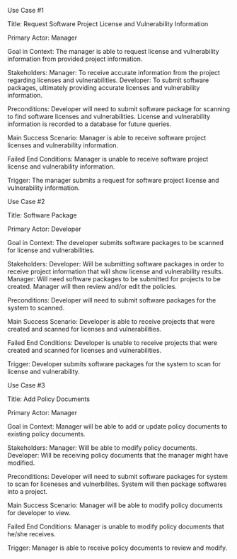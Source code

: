

Use Case #1

Title: Request Software Project License and Vulnerability Information

Primary Actor: Manager

Goal in Context: The manager is able to request license and vulnerability information from provided project information. 

Stakeholders: 
  Manager: To receive accurate information from the project regarding licenses and vulnerabilities.
  Developer: To submit software packages, ultimately providing accurate licenses and vulnerability information. 
  
Preconditions:
  Developer will need to submit software package for scanning to find software licenses and vulnerabilities.
  License and vulnerability information is recorded to a database for future queries. 
  
Main Success Scenario: Manager is able to receive software project licenses and vulnerability information.

Failed End Conditions: Manager is unable to receive software project license and vulnerability information.

Trigger: The manager submits a request for software project license and vulnerability information. 

Use Case #2

Title: Software Package

Primary Actor: Developer 

Goal in Context: The developer submits software packages to be scanned for license and vulnerabilities. 

Stakeholders: 
  Developer: Will be submitting software packages in order to receive project information that will show license and vulnerability results. 
  Manager: Will need software packages to be submitted for projects to be created. Manager will then review and/or edit the policies.
  
Preconditions: 
  Developer will need to submit software packages for the system to scanned. 
  
Main Success Scenario: Developer is able to receive projects that were created and scanned for licenses and vulnerabilities.

Failed End Conditions: Developer is unable to receive projects that were created and scanned for licenses and vulnerabilities.

Trigger: Developer submits software packages for the system to scan for license and vulnerability.

Use Case #3

Title: Add Policy Documents

Primary Actor: Manager

Goal in Context: Manager will be able to add or update policy documents to existing policy documents.

Stakeholders: 
  Manager: Will be able to modify policy documents.
  Developer: Will be receiving policy documents that the manager might have modified.

Preconditions: Developer will need to submit software packages for system to scan for liceneses and vulnerbilites. System will then package softwares into a project.
  
Main Success Scenario: Manager will be able to modify policy documents for developer to view.

Failed End Conditions: Manager is unable to modify policy documents that he/she receives.

Trigger: Manager is able to receive policy documents to review and modify.
